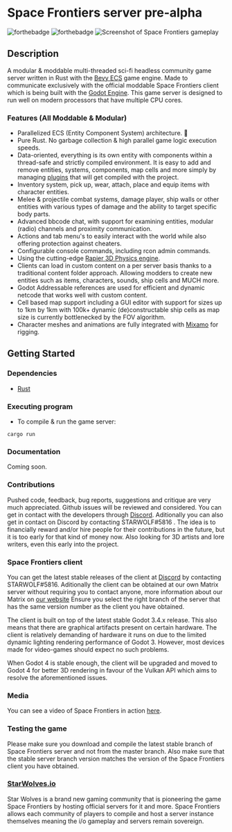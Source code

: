 
# Space Frontiers server pre-alpha

  

![forthebadge](https://forthebadge.com/images/badges/made-with-rust.svg) ![forthebadge](https://forthebadge.com/images/badges/powered-by-black-magic.svg)
![Screenshot of Space Frontiers gameplay](https://starwolves.io/images/sfss.png?)

  

## Description

  

A modular & moddable multi-threaded sci-fi headless community game server written in Rust with the [Bevy ECS](https://bevyengine.org/) game engine. Made to communicate exclusively with the official moddable Space Frontiers client which is being built with the [Godot Engine](https://godotengine.org/).
This game server is designed to run well on modern processors that have multiple CPU cores.
  
### Features (All Moddable & Modular)
* Parallelized ECS (Entity Component System) architecture. 🐆
* Pure Rust. No garbage collection & high parallel game logic execution speeds.
* Data-oriented, everything is its own entity with components within a thread-safe and strictly compiled environment. It is easy to add and remove entities, systems, components, map cells and more simply by managing [plugins](https://bevyengine.org/learn/book/getting-started/plugins/) that will get compiled with the project.
* Inventory system, pick up, wear, attach, place and equip items with character entities.
* Melee & projectile combat systems, damage player, ship walls or other entities with various types of damage and the ability to target specific body parts.
* Advanced bbcode chat, with support for examining entities, modular (radio) channels and proximity communication.
* Actions and tab menu's to easily interact with the world while also offering protection against cheaters.
* Configurable console commands, including rcon admin commands.
* Using the cutting-edge [Rapier 3D Physics engine](https://rapier.rs/).
* Clients can load in custom content on a per server basis thanks to a traditional content folder approach. Allowing modders to create new entities such as items, characters, sounds, ship cells and MUCH more.
* Godot Addressable references are used for efficient and dynamic netcode that works well with custom content.
* Cell based map support including a GUI editor with support for sizes up to 1km by 1km with 100k+ dynamic (de)constructable ship cells as map size is currently bottlenecked by the FOV algorithm. 
* Character meshes and animations are fully integrated with [Mixamo](https://www.mixamo.com/) for rigging.


## Getting Started

### Dependencies



* [Rust](https://www.rust-lang.org/)

  

  

### Executing program

  

* To compile & run the game server:

```
cargo run
```

### Documentation
Coming soon.

### Contributions
Pushed code, feedback, bug reports, suggestions and critique are very much appreciated. Github issues will be reviewed and considered.
You can get in contact with the developers through [Discord](https://discord.gg/qcg4zPuHyU).
Aditionally you can also get in contact on Discord by contacting STARWOLF#5816 .
The idea is to financially reward and/or hire people for their contributions in the future, but it is too early for that kind of money now.
Also looking for 3D artists and lore writers, even this early into the project.

### Space Frontiers client
You can get the latest stable releases of the client at [Discord](https://discord.gg/qcg4zPuHyU) by contacting STARWOLF#5816.
Aditionally the client can be obtained at our own Matrix server without requiring you to contact anyone, more information about our Matrix on [our website](https://starwolves.io)
Ensure you select the right branch of the server that has the same version number as the client you have obtained.

The client is built on top of the latest stable Godot 3.4.x release. This also means that there are graphical artifacts present on certain hardware. The client is relatively demanding of hardware it runs on due to the limited dynamic lighting rendering performance of Godot 3.
However, most devices made for video-games should expect no such problems.

When Godot 4 is stable enough, the client will be upgraded and moved to Godot 4 for better 3D rendering in favour of the Vulkan API  which aims to resolve the aforementioned issues.

### Media
You can see a video of Space Frontiers in action [here](https://youtu.be/Qa-Y_PxzeiI).

### Testing the game
Please make sure you download and compile the latest stable branch of Space Frontiers server and not from the master branch. Also make sure that the stable server branch version matches the version of the Space Frontiers client you have obtained.

### [StarWolves.io](https://starwolves.io)
Star Wolves is a brand new gaming community that is pioneering the game Space Frontiers by hosting official servers for it and more.
Space Frontiers allows each community of players to compile and host a server instance themselves meaning the i/o gameplay and servers remain sovereign.
